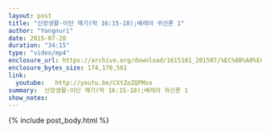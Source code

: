 ```yaml
---
layout: post
title: "신앙생활-이단 깨기(막 16:15-18);베레아 귀신론 1"
author: "Yangnuri"
date: 2015-07-20
duration: "34:15"
type: "video/mp4"
enclosure_url: https://archive.org/download/1615181_201507/%EC%8B%A0%EC%95%99%EC%83%9D%ED%99%9C-%EC%9D%B4%EB%8B%A8%20%EA%B9%A8%EA%B8%B0(%EB%A7%8916;15-18);%EB%B2%A0%EB%A0%88%EC%95%84%20%EA%B7%80%EC%8B%A0%EB%A1%A01.mp4
enclosure_bytes_size: 174,170,561 
link:
  youtube:   http://youtu.be/CXtZoZQPMso
summary:  신앙생활-이단 깨기(막 16:15-18);베레아 귀신론 1
show_notes:
---
```


{% include post_body.html %}
